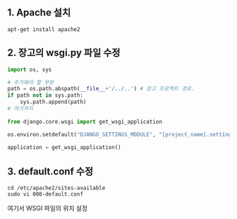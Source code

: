 

## 1. Apache 설치 
```
apt-get install apache2
```

## 2. 장고의 wsgi.py 파일 수정 
```python
import os, sys

# 추가해야 할 부분 
path = os.path.abspath(__file__+'/../..') # 장고 프로젝트 경로. 
if path not in sys.path:
	sys.path.append(path) 
# 여기까지
 
from django.core.wsgi import get_wsgi_application

os.environ.setdefault("DJANGO_SETTINGS_MODULE", "[project_name].settings")
 
application = get_wsgi_application()
```
## 3. default.conf 수정
```
cd /etc/apache2/sites-available
sudo vi 000-default.conf
```
여기서 WSGI 파일의 위치 설정
